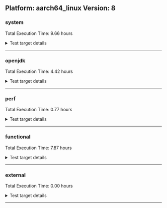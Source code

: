 ## Platform: aarch64_linux Version: 8 

###  system
 Total Execution Time:  9.66  hours
<details><summary>Test target details</summary>

| Test Name | Time |
| --- | --- |
| SharedClasses.SCM23.MultiThreadMultiCL_1 | 814788.00  ms|
| SharedClasses.SCM23.MultiThreadMultiCL_0 | 798713.00  ms|
| SharedClasses.SCM23.MultiCL_0 | 798009.00  ms|
| SharedClasses.SCM23.MultiCL_1 | 761366.00  ms|
| TestIBMJlmRemoteMemoryAuth_SE80_Linux_1 | 702371.00  ms|
| TestIBMJlmRemoteMemoryAuth_SE80_Linux_0 | 701268.00  ms|
| MiniMix_aot_5m_0 | 684576.00  ms|
| TestIBMJlmRemoteMemoryNoAuth_SE80_Linux_0 | 679705.00  ms|
| TestIBMJlmRemoteMemoryNoAuth_SE80_Linux_1 | 678519.00  ms|
| TestJlmRemoteThreadAuth_1 | 664676.00  ms|
| TestJlmRemoteThreadAuth_0 | 659432.00  ms|
| TestJlmRemoteThreadNoAuth_1 | 644317.00  ms|
| TestJlmRemoteThreadNoAuth_0 | 640585.00  ms|
| TestJlmRemoteClassAuth_0 | 607727.00  ms|
| TestJlmRemoteClassAuth_1 | 604798.00  ms|
| TestJlmRemoteClassNoAuth_1 | 595759.00  ms|
| TestJlmRemoteClassNoAuth_0 | 594813.00  ms|
| SC_Softmx_JitAot_Linux_1 | 552500.00  ms|
| SharedClasses.SCM23.MultiThread_0 | 520043.00  ms|
| SharedClasses.SCM23.MultiThread_1 | 512463.00  ms|
| SC_Softmx_JitAot_Linux_0 | 360099.00  ms|
| ConcurrentLoadTest_5m_0 | 349170.00  ms|
| ConcurrentLoadTest_5m_1 | 348122.00  ms|
| MiniMix_5m_1 | 345224.00  ms|
| MiniMix_5m_0 | 341813.00  ms|
| SharedClasses.SCM01.MultiThreadMultiCL_1 | 324325.00  ms|
| SharedClasses.SCM01.MultiThreadMultiCL_0 | 312926.00  ms|
| NioLoadTest_5m_0 | 311844.00  ms|
| NioLoadTest_5m_1 | 311594.00  ms|
| DBBLoadTest_5m_1 | 310846.00  ms|
| DBBLoadTest_5m_0 | 310581.00  ms|
| DaaLoadTest_all_CS_5m_0 | 304901.00  ms|
| MauveMultiThrdLoad_5m_0 | 304532.00  ms|
| MauveSingleInvocLoad_J9_5m_1 | 304517.00  ms|
| MauveSingleThrdLoad_J9_5m_1 | 304469.00  ms|
| MauveSingleThrdLoad_J9_5m_0 | 304247.00  ms|
| HeapHogLoadTest_5m_0 | 304190.00  ms|
| DaaLoadTest_daa1_CS_5m_0 | 304155.00  ms|
| MauveSingleInvocLoad_J9_5m_0 | 304031.00  ms|
| DaaLoadTest_daa1_5m_1 | 303971.00  ms|
| DaaLoadTest_daa1_5m_0 | 303962.00  ms|
| ClassLoadingTest_CS_5m_0 | 303956.00  ms|
| MauveMultiThrdLoad_5m_1 | 303952.00  ms|
| LambdaLoadTest_J9_5m_1 | 303942.00  ms|
| LambdaLoadTest_CS_5m_0 | 303926.00  ms|
| LambdaLoadTest_J9_5m_0 | 303900.00  ms|
| DaaLoadTest_all_5m_1 | 303880.00  ms|
| MathLoadTest_bigdecimal_CS_5m_0 | 303814.00  ms|
| DaaLoadTest_all_5m_0 | 303804.00  ms|
| ClassLoadingTest_5m_1 | 303712.00  ms|
| DaaLoadTest_daa2_CS_5m_0 | 303684.00  ms|
| MathLoadTest_all_5m_0 | 303683.00  ms|
| LambdaLoadTest_HS_5m_1 | 303638.00  ms|
| MathLoadTest_all_5m_1 | 303631.00  ms|
| ClassLoadingTest_5m_0 | 303631.00  ms|
| DaaLoadTest_daa2_5m_0 | 303596.00  ms|
| HeapHogLoadTest_5m_1 | 303585.00  ms|
| DaaLoadTest_daa3_CS_5m_0 | 303558.00  ms|
| MathLoadTest_all_CS_5m_0 | 303553.00  ms|
| LambdaLoadTest_HS_5m_0 | 303528.00  ms|
| ObjectTreeLoadTest_5m_0 | 303501.00  ms|
| UtilLoadTest_5m_1 | 303487.00  ms|
| MathLoadTest_autosimd_CS_5m_0 | 303486.00  ms|
| LangLoadTest_5m_1 | 303485.00  ms|
| UtilLoadTest_5m_0 | 303480.00  ms|
| MathLoadTest_bigdecimal_5m_1 | 303470.00  ms|
| MathLoadTest_autosimd_5m_0 | 303464.00  ms|
| DaaLoadTest_daa3_5m_0 | 303451.00  ms|
| DaaLoadTest_daa3_5m_1 | 303434.00  ms|
| ObjectTreeLoadTest_5m_1 | 303428.00  ms|
| LangLoadTest_5m_0 | 303416.00  ms|
| DaaLoadTest_daa2_5m_1 | 303409.00  ms|
| MathLoadTest_bigdecimal_5m_0 | 303395.00  ms|
| MathLoadTest_autosimd_5m_1 | 303354.00  ms|
| MauveSingleInvocLoad_HS_5m_1 | 276958.00  ms|
| MauveSingleThrdLoad_HS_5m_0 | 276881.00  ms|
| MauveSingleInvocLoad_HS_5m_0 | 276840.00  ms|
| MauveSingleThrdLoad_HS_5m_1 | 276791.00  ms|
| HCRLateAttachWorkload_0 | 273149.00  ms|
| HCRLateAttachWorkload_1 | 269429.00  ms|
| TestJlmRemoteMemoryAuth_0 | 184528.00  ms|
| TestJlmRemoteMemoryAuth_1 | 183593.00  ms|
| TestJlmRemoteMemoryNoAuth_1 | 178848.00  ms|
| TestJlmRemoteMemoryNoAuth_0 | 178705.00  ms|
| SharedClasses.SCM01.MultiCL_0 | 168554.00  ms|
| SharedClasses.SCM01.MultiCL_1 | 167568.00  ms|
| SharedClasses.SCM01.MultiThread_0 | 164052.00  ms|
| SharedClassesAPI_0 | 159628.00  ms|
| SharedClasses.SCM01.SingleCL_0 | 159361.00  ms|
| SharedClassesAPI_1 | 153883.00  ms|
| SharedClasses.SCM01.MultiThread_1 | 152039.00  ms|
| TestJlmRemoteNotifierProxyAuth_1 | 133423.00  ms|
| TestJlmRemoteNotifierProxyAuth_0 | 132765.00  ms|
| SC_Softmx_UpDown_1 | 94310.00  ms|
| SC_Softmx_UpDown_0 | 93036.00  ms|
| SC_Softmx_Increase_1 | 86983.00  ms|
| SC_Softmx_Increase_0 | 86753.00  ms|
| SharedClasses.SCM23.SingleCL_0 | 83318.00  ms|
| SharedClasses.SCM23.SingleCL_1 | 71749.00  ms|
| SharedClasses.SCM01.SingleCL_1 | 56519.00  ms|
| TestIBMJlmRemoteClassAuth_SE80_Linux_1 | 48233.00  ms|
| TestIBMJlmRemoteClassAuth_SE80_Linux_0 | 47644.00  ms|
| TestIBMJlmRemoteClassNoAuth_SE80_Linux_1 | 40653.00  ms|
| TestIBMJlmRemoteClassNoAuth_SE80_Linux_0 | 40632.00  ms|
| ParallelStreamsLoadTest_CS_0 | 38104.00  ms|
| ParallelStreamsLoadTest_J9_0 | 36043.00  ms|
| ParallelStreamsLoadTest_J9_1 | 34982.00  ms|
| LockingLoadTest_1 | 33670.00  ms|
| LockingLoadTest_0 | 33454.00  ms|
| ParallelStreamsLoadTest_HS_1 | 31642.00  ms|
| ParallelStreamsLoadTest_HS_0 | 29673.00  ms|
| SharedClassesWorkload_0 | 28083.00  ms|
| SharedClassesWorkload_1 | 27491.00  ms|
| OAuthTest_0 | 19202.00  ms|
| TestJlmLocal_1 | 7447.00  ms|
| TestJlmLocal_0 | 7418.00  ms|
| jcstress_SampleTestBench_0 | 4902.00  ms|
| TestIBMJlmLocal_0 | 2224.00  ms|
| TestIBMJlmLocal_1 | 2159.00  ms|
| MachineInfo_0 | 691.00  ms|
| JdiTest_0 | 34.00  ms|
| MauveMultiThrdLoad_CS_5m_0 | 33.00  ms|
| TestJlmRemoteMemoryAuth_2 | 32.00  ms|
| JdiTest_2 | 32.00  ms|
| TestJlmRemoteMemoryNoAuth_2 | 31.00  ms|
| TestJlmLocal_2 | 30.00  ms|
| JdiTest_1 | 30.00  ms|
| MauveSingleThrdLoad_CS_5m_0 | 29.00  ms|
| MauveSingleInvocLoad_CS_5m_0 | 28.00  ms|
| MauveSingleThrdLoad_HS_5m_2 | 27.00  ms|
| TestJlmRemoteClassAuth_2 | 26.00  ms|
| MauveSingleInvocLoad_HS_5m_2 | 25.00  ms|
| MathLoadTest_bigdecimal_5m_2 | 25.00  ms|
| ClassLoadingTest_5m_2 | 24.00  ms|
| TestJlmRemoteThreadAuth_2 | 24.00  ms|
| SC_Softmx_JitAot_0 | 24.00  ms|
| LockingLoadTest_2 | 24.00  ms|
| SC_Softmx_JitAot_1 | 24.00  ms|
| TestIBMJlmRemoteClassAuth_SE80_1 | 24.00  ms|
| UtilLoadTest_5m_2 | 24.00  ms|
| ParallelStreamsLoadTest_HS_2 | 24.00  ms|
| MathLoadTest_all_5m_2 | 24.00  ms|
| TestJlmRemoteClassNoAuth_2 | 24.00  ms|
| LambdaLoadTest_HS_5m_2 | 24.00  ms|
| TestJlmRemoteNotifierProxyAuth_2 | 24.00  ms|
| NioLoadTest_5m_2 | 23.00  ms|
| TestJlmRemoteThreadNoAuth_2 | 23.00  ms|
| HCRLateAttachWorkload_2 | 23.00  ms|
| DBBLoadTest_5m_2 | 23.00  ms|
| ConcurrentLoadTest_5m_2 | 23.00  ms|
| MathLoadTest_autosimd_5m_2 | 23.00  ms|
| LangLoadTest_5m_2 | 23.00  ms|
| TestIBMJlmRemoteClassNoAuth_SE80_0 | 23.00  ms|
| MiniMix_5m_2 | 23.00  ms|
| TestIBMJlmRemoteClassAuth_SE80_0 | 23.00  ms|
| MauveMultiThrdLoad_5m_2 | 22.00  ms|
| TestIBMJlmRemoteMemoryAuth_SE80_0 | 22.00  ms|
| TestIBMJlmRemoteClassNoAuth_SE80_1 | 22.00  ms|
| TestIBMJlmRemoteMemoryNoAuth_SE80_0 | 22.00  ms|
| TestIBMJlmRemoteMemoryNoAuth_SE80_1 | 22.00  ms|
| TestIBMJlmRemoteMemoryAuth_SE80_1 | 21.00  ms|
</details>

---

###  openjdk
 Total Execution Time:  4.42  hours
<details><summary>Test target details</summary>

| Test Name | Time |
| --- | --- |
| jdk_security3_0 | 1106885.00  ms|
| jdk_security3_1 | 1101951.00  ms|
| hotspot_jre_0 | 906867.00  ms|
| hotspot_jre_1 | 899581.00  ms|
| jdk_jfr_1 | 726772.00  ms|
| jdk_other_1 | 711187.00  ms|
| jdk_jfr_0 | 702804.00  ms|
| jdk_other_0 | 686566.00  ms|
| jdk_util_0 | 564442.00  ms|
| jdk_util_1 | 564218.00  ms|
| jdk_rmi_1 | 371949.00  ms|
| jdk_rmi_0 | 371886.00  ms|
| dragonwell8_elastic-heap_hotspot_0 | 369123.00  ms|
| jdk_nio_0 | 342419.00  ms|
| jdk_nio_1 | 340992.00  ms|
| jdk_net_1 | 338796.00  ms|
| jdk_net_0 | 335463.00  ms|
| hotspot_custom_1 | 305993.00  ms|
| hotspot_custom_0 | 305741.00  ms|
| jdk_jmx_0 | 249737.00  ms|
| jdk_jmx_1 | 241694.00  ms|
| jdk_lang_1 | 229298.00  ms|
| jdk_tools_1 | 225981.00  ms|
| jdk_tools_0 | 223946.00  ms|
| jdk_jdi_jdk8_1 | 219162.00  ms|
| jdk_jdi_jdk8_0 | 216046.00  ms|
| jdk_beans_1 | 215533.00  ms|
| jdk_lang_0 | 206047.00  ms|
| jdk_beans_0 | 199599.00  ms|
| jdk_security4_0 | 178777.00  ms|
| jdk_security4_1 | 176786.00  ms|
| dragonwell8_jwarmup_hotspot_0 | 145902.00  ms|
| jdk_imageio_1 | 140336.00  ms|
| jdk_imageio_0 | 138270.00  ms|
| jdk_instrument_1 | 127460.00  ms|
| jdk_instrument_0 | 125140.00  ms|
| jdk_math_0 | 114454.00  ms|
| jdk_time_1 | 114226.00  ms|
| jdk_math_1 | 112158.00  ms|
| jdk_time_0 | 112050.00  ms|
| jdk_security1_1 | 109710.00  ms|
| jdk_security1_0 | 107113.00  ms|
| jdk_security2_0 | 100294.00  ms|
| jdk_security2_1 | 98174.00  ms|
| dragonwell8_feature_jdk0_0 | 79168.00  ms|
| jdk_management_0 | 76576.00  ms|
| jdk_management_1 | 73908.00  ms|
| jdk_io_1 | 67572.00  ms|
| jdk_io_0 | 67528.00  ms|
| dragonwell8_elastic-heap_jdk_0 | 66319.00  ms|
| dragonwell8_feature_jdk1_0 | 53891.00  ms|
| jdk_text_1 | 46479.00  ms|
| jdk_text_0 | 44778.00  ms|
| jdk_custom_0 | 26706.00  ms|
| jdk_custom_1 | 26454.00  ms|
| dragonwell8_feature_jdk2_0 | 25747.00  ms|
| dragonwell8_feature_jdk3_0 | 12531.00  ms|
| langtools_custom_1 | 7301.00  ms|
| langtools_custom_0 | 7155.00  ms|
| hotspot_gc_0 | 4091.00  ms|
| hotspot_runtime_1 | 4069.00  ms|
| hotspot_compiler_0 | 3989.00  ms|
| hotspot_serviceability_0 | 3948.00  ms|
| hotspot_serviceability_1 | 3923.00  ms|
| hotspot_runtime_0 | 3892.00  ms|
| hotspot_gc_1 | 3807.00  ms|
| hotspot_compiler_1 | 3614.00  ms|
| jdk_sound_0 | 40.00  ms|
| jdk_sound_1 | 39.00  ms|
| jdk_awt_0 | 37.00  ms|
| jdk_2d_1 | 35.00  ms|
| jdk_2d_0 | 35.00  ms|
| jdk_awt_1 | 35.00  ms|
| jdk_swing_2 | 34.00  ms|
| jdk_2d_2 | 34.00  ms|
| jdk_sound_2 | 34.00  ms|
| jdk_swing_0 | 34.00  ms|
| jdk_awt_2 | 34.00  ms|
| jdk_swing_1 | 33.00  ms|
| jdk_tools_2 | 28.00  ms|
| langtools_custom_2 | 27.00  ms|
| hotspot_gc_2 | 27.00  ms|
| hotspot_custom_2 | 27.00  ms|
| jdk_time_2 | 27.00  ms|
| jdk_net_2 | 27.00  ms|
| jdk_jdi_jdk8_2 | 27.00  ms|
| jdk_instrument_2 | 27.00  ms|
| jdk_jmx_2 | 27.00  ms|
| jdk_custom_2 | 27.00  ms|
| jdk_security3_2 | 26.00  ms|
| jdk_management_2 | 26.00  ms|
| jdk_text_2 | 26.00  ms|
| jdk_security4_2 | 26.00  ms|
| jdk_beans_2 | 26.00  ms|
| hotspot_serviceability_2 | 26.00  ms|
| hotspot_compiler_2 | 25.00  ms|
| jdk_nio_2 | 25.00  ms|
| hotspot_runtime_2 | 25.00  ms|
| jdk_imageio_2 | 25.00  ms|
| jdk_security2_2 | 25.00  ms|
| jdk_security1_2 | 25.00  ms|
| jdk_other_2 | 24.00  ms|
| jdk_rmi_2 | 24.00  ms|
| jdk_io_2 | 24.00  ms|
| jdk_jfr_2 | 24.00  ms|
| jdk_lang_2 | 24.00  ms|
| hotspot_jre_2 | 24.00  ms|
| jdk_util_2 | 23.00  ms|
| jdk_math_2 | 23.00  ms|
| dragonwell8_tenant_hotspot_0 | 22.00  ms|
| dragonwell8_tenant_jdk_0 | 21.00  ms|
</details>

---

###  perf
 Total Execution Time:  0.77  hours
<details><summary>Test target details</summary>

| Test Name | Time |
| --- | --- |
| renaissance-movie-lens_0 | 429878.00  ms|
| renaissance-als_0 | 319088.00  ms|
| renaissance-fj-kmeans_0 | 308751.00  ms|
| renaissance-future-genetic_0 | 238344.00  ms|
| renaissance-mnemonics_0 | 219773.00  ms|
| renaissance-gauss-mix_0 | 206040.00  ms|
| renaissance-chi-square_0 | 204318.00  ms|
| renaissance-par-mnemonics_0 | 181277.00  ms|
| renaissance-dec-tree_0 | 140591.00  ms|
| renaissance-finagle-http_0 | 126851.00  ms|
| renaissance-philosophers_0 | 116907.00  ms|
| renaissance-log-regression_0 | 76664.00  ms|
| dacapo-eclipse_0 | 65091.00  ms|
| renaissance-scala-kmeans_0 | 44730.00  ms|
| dacapo-h2_0 | 26628.00  ms|
| dacapo-jython_0 | 24945.00  ms|
| dacapo-avrora_0 | 9052.00  ms|
| dacapo-sunflow_0 | 6283.00  ms|
| dacapo-xalan_0 | 5910.00  ms|
| dacapo-pmd_0 | 5050.00  ms|
| dacapo-fop_0 | 4054.00  ms|
| dacapo-luindex_0 | 3272.00  ms|
| renaissance-akka-uct_0 | 25.00  ms|
| renaissance-finagle-chirper_0 | 25.00  ms|
| renaissance-naive-bayes_0 | 25.00  ms|
| dacapo-lusearch-fix_0 | 25.00  ms|
| renaissance-db-shootout_0 | 25.00  ms|
| dacapo-tomcat_0 | 25.00  ms|
| IdleMicrobenchmark_J9_0 | 20.00  ms|
| IdleMicrobenchmark_HS_0 | 20.00  ms|
</details>

---

###  functional
 Total Execution Time:  7.87  hours
<details><summary>Test target details</summary>

| Test Name | Time |
| --- | --- |
| cmdLineTester_vmRuntimeState_0 | 1306729.00  ms|
| cmdLineTester_decompilationTests_0 | 1265311.00  ms|
| cmdLineTester_decompilationTests_1 | 1078740.00  ms|
| cmdLineTester_jvmtitests_hcr_SE80_3 | 985743.00  ms|
| jit_recognizedMethod_1 | 946755.00  ms|
| jit_jitt_array_6 | 850970.00  ms|
| jit_jitt_array_4 | 842094.00  ms|
| jit_jitt_array_2 | 841396.00  ms|
| jit_jitt_array_5 | 840635.00  ms|
| jit_hw_2 | 817417.00  ms|
| jit_hw_1 | 812518.00  ms|
| jit_jitt_array_0 | 801239.00  ms|
| jit_jitt_array_3 | 785774.00  ms|
| JCL_Test_JITHelpers_SE80_1 | 773790.00  ms|
| JCL_Test_JITHelpers_SE80_0 | 769606.00  ms|
| testSCCacheManagement_0 | 623577.00  ms|
| jsr292Test_JitCount0_jdk8_0 | 514791.00  ms|
| threadMXBeanTestSuite1_7 | 503301.00  ms|
| jit_jar_0 | 490968.00  ms|
| cmdLineTester_jvmtitests_hcr_OSRG_nongold_SE80_2 | 446889.00  ms|
| cmdLineTester_jvmtitests_hcr_OSRG_nongold_SE80_0 | 439897.00  ms|
| jit_hw_0 | 417733.00  ms|
| StringPeepholeTest_0 | 400826.00  ms|
| threadMXBeanTestSuite1_4 | 384825.00  ms|
| jit_hwWarm_0 | 359674.00  ms|
| threadMXBeanTestSuite2_3 | 338922.00  ms|
| threadMXBeanTestSuite2_0 | 338898.00  ms|
| cmdLineTester_GCRegressionTests_3 | 260575.00  ms|
| cmdLineTester_GCRegressionTests_0 | 255507.00  ms|
| cmdLineTester_jvmtitests_hcr_OSRG_nongold_SE80_1 | 221671.00  ms|
| cmdLineTester_jvmtitests_hcr_OSRG_nongold_SE80_4 | 203266.00  ms|
| cmdLineTester_decompilationTests_nongold_3 | 201176.00  ms|
| cmdLineTester_jvmtitests_hcr_OSRG_nongold_SE80_3 | 197778.00  ms|
| J9vmTest_0 | 176154.00  ms|
| J9vmTest_5 | 176075.00  ms|
| cmdLineTester_decompilationTests_nongold_0 | 175804.00  ms|
| SharedCPEntryInvokerTests_2 | 168023.00  ms|
| testSoftMxDisclaimMemory_LP4k_2 | 162085.00  ms|
| jit_tr_0 | 129714.00  ms|
| testSoftMxDisclaimMemory_1 | 129570.00  ms|
| TestArrayCopy_3 | 121559.00  ms|
| TestArrayCopy_openj9_none_SCC_3 | 121543.00  ms|
| TestArrayCopy_openj9_none_SCC_1 | 121456.00  ms|
| TestArrayCopy_1 | 121363.00  ms|
| TestArrayCopy_2 | 121169.00  ms|
| TestArrayCopy_openj9_none_SCC_0 | 121148.00  ms|
| TestArrayCopy_openj9_none_SCC_2 | 121114.00  ms|
| TestArrayCopy_0 | 121061.00  ms|
| cmdLineTester_verbosetest_2 | 102465.00  ms|
| cmdLineTester_pltest_0 | 98546.00  ms|
| cmdLineTester_verbosetest_3 | 96951.00  ms|
| cmdLineTester_verbosetest_0 | 93419.00  ms|
| testSoftMxDisclaimMemory_LP4k_1 | 89370.00  ms|
| cmdLineTester_fieldwatchtests_0 | 86189.00  ms|
| cmdLineTester_pltest_j9sig_ext_0 | 83875.00  ms|
| gc_rwlocktest_0 | 80231.00  ms|
| cmdLineTester_jvmtitests_0 | 78376.00  ms|
| cmdLineTester_jvmtitests_8 | 77662.00  ms|
| testSoftMxDisclaimMemory_2 | 75781.00  ms|
| cmdLineTester_jython_6 | 67242.00  ms|
| cmdLineTester_jython_3 | 66168.00  ms|
| testOSMXBeanLocal_1 | 66092.00  ms|
| testOSMXBeanLocal_0 | 65896.00  ms|
| MBCS_Tests_charsets8_0 | 65688.00  ms|
| cmdLineTester_shrcdbgddrext_0 | 63848.00  ms|
| cmdLineTester_shrcdbgddrext_1 | 62802.00  ms|
| regressionBucketDefault_0 | 61685.00  ms|
| regressionBucketDefault_1 | 61501.00  ms|
| testOSMXBeanRemote_1 | 61461.00  ms|
| testGuestOSMXBeanRemote_1 | 61427.00  ms|
| testGuestOSMXBeanRemote_0 | 61146.00  ms|
| testOSMXBeanRemote_0 | 61132.00  ms|
| cmdLineTester_classesdbgddrext_1 | 60734.00  ms|
| cmdLineTester_classesdbgddrext_0 | 57877.00  ms|
| testvmcheck_0 | 56634.00  ms|
| testvmcheck_1 | 56207.00  ms|
| testvmcheck_4 | 55974.00  ms|
| cmdLineTester_loopReduction_0 | 54228.00  ms|
| JCL_Test_SE80_2 | 49490.00  ms|
| JCL_Test_SE80_1 | 47730.00  ms|
| cmdLineTester_jvmtitests_2 | 47513.00  ms|
| cmdLineTester_jvmtitests_1 | 47477.00  ms|
| ThreadRegressionTests_0 | 45965.00  ms|
| JCL_Test_SE80_0 | 45879.00  ms|
| SCURLClassLoaderNPTests_SE80_1 | 45667.00  ms|
| TestFlushReflectionCache_SE80_2 | 44733.00  ms|
| SCURLClassLoaderNPTests_SE80_0 | 44473.00  ms|
| TestRefreshGCSpecialClassesCache_BCI_FAST_HCR_JIT_ON_SE80_0 | 44461.00  ms|
| TestRefreshGCSpecialClassesCache_NOBCI_JIT_ON_SE80_0 | 44159.00  ms|
| SCURLClassLoaderTests_SE80_1 | 43775.00  ms|
| TestRefreshGCSpecialClassesCache_BCI_EXTENDED_HCR_JIT_ON_SE80_0 | 43478.00  ms|
| SCURLClassLoaderTests_SE80_0 | 43334.00  ms|
| cmdLineTester_jvmtitests_debug_openj9_none_SCC_3 | 43329.00  ms|
| cmdLineTester_jvmtitests_debug_openj9_none_SCC_10 | 42405.00  ms|
| cmdLineTester_jvmtitests_debug_openj9_none_SCC_8 | 42294.00  ms|
| cmdLineTester_jvmtitests_debug_openj9_none_SCC_11 | 42269.00  ms|
| TestAttachAPI_SE80_0 | 41813.00  ms|
| ThreadRegressionTests_4 | 41730.00  ms|
| cmdLineTester_jvmtitests_debug_11 | 41432.00  ms|
| cmdLineTester_jvmtitests_debug_openj9_none_SCC_1 | 40579.00  ms|
| cmdLineTester_jvmtitests_debug_3 | 40137.00  ms|
| cmdLineTester_jvmtitests_debug_8 | 39846.00  ms|
| cmdLineTester_jvmtitests_debug_1 | 39681.00  ms|
| cmdLineTester_callsitedbgddrext_openj9_0 | 38695.00  ms|
| testSoftMxDisclaimMemory_0 | 38433.00  ms|
| cmdLineTester_jvmtitests_debug_10 | 37937.00  ms|
| cmdLineTest_J9test_common_0 | 37439.00  ms|
| VmArgumentTests_0 | 35679.00  ms|
| threadMXBeanTimedParkTest_0 | 34548.00  ms|
| threadMXBeanTimedParkTest_3 | 34270.00  ms|
| jit_vich_0 | 32159.00  ms|
| cmdLineTester_fastClassHashTable_0 | 30932.00  ms|
| SharedClassesSysVTesting_0 | 30796.00  ms|
| cmdLineTester_jvmtitests_hcr_SE80_4 | 30542.00  ms|
| cmdLineTester_XcheckJNI_0 | 29731.00  ms|
| testRASAPI_0 | 29055.00  ms|
| cmdLineTester_jvmtitests_hcr_SE80_10 | 28555.00  ms|
| cmdLineTester_jvmtitests_hcr_SE80_2 | 27860.00  ms|
| cmdLineTester_jvmtitests_hcr_SE80_1 | 27530.00  ms|
| cmdLineTester_jvmtitests_hcr_SE80_0 | 27233.00  ms|
| cmdLineTester_SCHelperCompatTests_unix_1 | 27232.00  ms|
| stringConcatOptTest_1 | 27150.00  ms|
| cmdLineTester_SCHelperCompatTests_unix_0 | 26920.00  ms|
| JCL_Test_JITHelpers_SE80_3 | 26265.00  ms|
| jit_jitt_array_1 | 25466.00  ms|
| testDefaultDisclaimMemory_1 | 24947.00  ms|
| stringConcatOptTest_0 | 24527.00  ms|
| TestJcmd_0 | 24193.00  ms|
| jit_jitt_1 | 23957.00  ms|
| jit_jitt_3 | 23842.00  ms|
| TestAttachErrorHandling_SE80_0 | 23820.00  ms|
| JCL_Test_JITHelpers_SE80_2 | 23675.00  ms|
| testDDRExt_Callsites_0 | 23663.00  ms|
| jit_jitt_2 | 23456.00  ms|
| jit_jitt_0 | 22989.00  ms|
| memleaksTest_0 | 22815.00  ms|
| threadMXBeanTestSuite1_0 | 22579.00  ms|
| threadMXBeanTestSuite1_3 | 22565.00  ms|
| jit_recognizedMethod_3 | 22529.00  ms|
| cmdLineTester_SCURLHelperTests_80_1 | 22461.00  ms|
| cmdLineTester_SCURLHelperTests_80_0 | 22346.00  ms|
| jit_jitt_array_compress_1 | 22104.00  ms|
| jit_recognizedMethod_4 | 21637.00  ms|
| testSoftMxDisclaimMemory_LP4k_0 | 21328.00  ms|
| cmdLineTester_GCRotatingVerboseLogTests_0 | 21144.00  ms|
| cmdLineTester_GCRotatingVerboseLogTests_4 | 21115.00  ms|
| cmdLineTester_GCRotatingVerboseLogTests_1 | 21108.00  ms|
| jit_recognizedMethod_2 | 20819.00  ms|
| testDefaultDisclaimMemory_0 | 20742.00  ms|
| TestFileLocking_SE80_0 | 20396.00  ms|
| jit_jitt_array_compress_2 | 20374.00  ms|
| jit_jitt_array_compress_3 | 20252.00  ms|
| jit_jitt_openj9_none_SCC_0 | 19508.00  ms|
| testSCCMLTests1_openj9_0 | 19295.00  ms|
| jit_jitt_array_compress_0 | 19286.00  ms|
| testSCCMLTests1_openj9_1 | 19061.00  ms|
| jit_jitt_openj9_none_SCC_1 | 18982.00  ms|
| shrtest_linux_SE80_0 | 18980.00  ms|
| shrtest_linux_SE80_1 | 18969.00  ms|
| jit_jitt_openj9_none_SCC_2 | 18956.00  ms|
| testJCMMXBeanRemote_SE80_1 | 18118.00  ms|
| jsr292Test_jdk8_special_0 | 17976.00  ms|
| jit_jitt_openj9_none_SCC_3 | 17511.00  ms|
| testJCMMXBeanRemote_SE80_0 | 17409.00  ms|
| jsr292Test_jdk8_0 | 17334.00  ms|
| testDefaultDisclaimMemory_2 | 17248.00  ms|
| testSoftMxNotDisclaimMemory_2 | 15731.00  ms|
| testSCCMLTests3_0 | 14932.00  ms|
| testSoftMxNotDisclaimMemory_0 | 14443.00  ms|
| testDDRExt_Class_0 | 14394.00  ms|
| testSoftMxNotDisclaimMemory_1 | 14385.00  ms|
| testSCCMLTests3_1 | 13987.00  ms|
| testSCCMLSoftmx_0 | 13780.00  ms|
| gcNotificationTest_OptAvgpause_0 | 13727.00  ms|
| testSCCMLSoftmx_1 | 13711.00  ms|
| gcNotificationTest_OptAvgpause_1 | 13631.00  ms|
| gcNotificationTest_Optthruput_1 | 13619.00  ms|
| gcNotificationTest_Optthruput_0 | 13611.00  ms|
| gcNotificationTest_GenCon_1 | 13586.00  ms|
| gcNotificationTest_GenCon_0 | 13496.00  ms|
| testDDRExt_SharedClasses_0 | 12885.00  ms|
| testSCCMLTests6_1 | 11969.00  ms|
| testSCCMLTests6_0 | 11896.00  ms|
| testSCCMLTests2_0 | 11786.00  ms|
| TestJps_SE80_0 | 11742.00  ms|
| testSCCMLTests5_0 | 11638.00  ms|
| testSCCMLTests2_1 | 11584.00  ms|
| testSCCMLTests5_1 | 11479.00  ms|
| testDDRExtJunit_FindExtThread_0 | 11447.00  ms|
| cmdLineTester_dumpromclasstests_0 | 11137.00  ms|
| testDDRExtJunit_MonitorsAndDeadlock3_1 | 11039.00  ms|
| testDDRExtJunit_MonitorsAndDeadlock6_1 | 11022.00  ms|
| testDDRExtJunit_MonitorsAndDeadlock4_1 | 10977.00  ms|
| testDDRExtJunit_MonitorsAndDeadlock1_1 | 10901.00  ms|
| testDDRExtJunit_MonitorsAndDeadlock2_1 | 10773.00  ms|
| testDDRExtJunit_MonitorsAndDeadlock5_1 | 10724.00  ms|
| jsr335tests_SE80_1 | 10270.00  ms|
| testDDRExtJunit_MonitorsAndDeadlock3_0 | 10265.00  ms|
| testDDRExtJunit_MonitorsAndDeadlock4_0 | 10153.00  ms|
| testDDRExtJunit_MonitorsAndDeadlock2_0 | 10109.00  ms|
| testDDRExtJunit_MonitorsAndDeadlock6_0 | 10079.00  ms|
| jsr335tests_SE80_4 | 10067.00  ms|
| testDDRExtJunit_MonitorsAndDeadlock1_0 | 9930.00  ms|
| testDDRExtJunit_MonitorsAndDeadlock5_0 | 9915.00  ms|
| jsr335tests_SE80_0 | 9909.00  ms|
| testDDRExt_General_0 | 9614.00  ms|
| jsr335tests_SE80_5 | 9509.00  ms|
| cmdLineTester_SCCommandLineOptionTests_0 | 8999.00  ms|
| cmdLineTester_SCCommandLineOptionTests_1 | 8743.00  ms|
| jsr335tests_SE80_2 | 8694.00  ms|
| testOpenJ9DiagnosticsMXBean_0 | 8340.00  ms|
| cmdLineTester_GCCheck_0 | 8251.00  ms|
| jsr335tests_SE80_3 | 8230.00  ms|
| JLM_Tests_interface_SE80_0 | 8218.00  ms|
| jniargtests_1 | 8094.00  ms|
| JLM_Tests_interface_SE80_1 | 7990.00  ms|
| testSCCMLTests4_0 | 7973.00  ms|
| testSCCMLAotMethodOperation_1 | 7747.00  ms|
| testSCCMLTests4_1 | 7693.00  ms|
| cmdLineTester_GCCheck_1 | 7586.00  ms|
| testSCCMLSnapshot_0 | 7543.00  ms|
| testSCCMLAotMethodOperation_0 | 7524.00  ms|
| cmdLineTester_jython_1 | 7496.00  ms|
| cmdLineTester_jython_4 | 7396.00  ms|
| testSCCMLSnapshot_1 | 7390.00  ms|
| JCL_TEST_Java-Security_SE80_0 | 7343.00  ms|
| cmdLineTester_test_0 | 7001.00  ms|
| testDDRExtJunit_CollisionResilientHashtable_0 | 6949.00  ms|
| testDDRExt_JITExt_0 | 6710.00  ms|
| pthreadDestructor_1 | 6581.00  ms|
| pthreadDestructor_0 | 6489.00  ms|
| HashPerformance_0 | 6355.00  ms|
| cmdLineTester_lockWordAlignment_Object_Standard_0 | 6327.00  ms|
| cmdLineTester_lockWordAlignment_Object_i_0 | 6293.00  ms|
| xlpTests_0 | 6226.00  ms|
| xlpTests_1 | 6217.00  ms|
| cmdLineTester_lockWordAlignment_Object_d_0 | 6196.00  ms|
| cmdLineTester_lockWordAlignment_Object_iii_0 | 6194.00  ms|
| cmdLineTester_lockWordAlignment_Object_ii_0 | 6167.00  ms|
| cmdLineTester_DataHelperTests_0 | 5922.00  ms|
| testDDRExtJunit_StackMap_0 | 5787.00  ms|
| cmdLineTester_DataHelperTests_1 | 5622.00  ms|
| cmdLineTester_hangTest_0 | 5517.00  ms|
| fibTest_0 | 5443.00  ms|
| SoftmxRASTest1_0 | 5382.00  ms|
| gcPolicyNogcOOMTest_0 | 5332.00  ms|
| jniargtests_2 | 5294.00  ms|
| cmdLineTester_jython_2 | 5229.00  ms|
| UnsafeTests_SE80_1 | 5129.00  ms|
| cmdLineTester_jython_5 | 4999.00  ms|
| xlpCodeCacheTests_1 | 4755.00  ms|
| xlpCodeCacheTests_3 | 4620.00  ms|
| UnsafeTests_SE80_2 | 4440.00  ms|
| AttachAPISanity_SE80_0 | 4260.00  ms|
| CDSAdaptorTest_0 | 4039.00  ms|
| xlpCodeCacheTests_0 | 3936.00  ms|
| SharedCPEntryInvokerTests_1 | 3934.00  ms|
| testCompilerArguments_0 | 3909.00  ms|
| UnsafeTests_SE80_0 | 3909.00  ms|
| SharedCPEntryInvokerTests_0 | 3876.00  ms|
| cmdLineTester_xlogTests_0 | 3838.00  ms|
| JCL_TEST_MathMethods_0 | 3811.00  ms|
| xlpCodeCacheTests_2 | 3792.00  ms|
| testJCMMXBeanLocal_SE80_1 | 3686.00  ms|
| testJCMMXBeanLocal_SE80_0 | 3583.00  ms|
| cmdLineTester_StoreFilterTests_unix_0 | 3564.00  ms|
| gcPolicyNogcTest_1 | 3555.00  ms|
| j9vmClassUnloading_5 | 3503.00  ms|
| gcPolicyNogcTest_0 | 3433.00  ms|
| j9vmClassUnloading_0 | 3416.00  ms|
| cmdLineTester_jython_0 | 3380.00  ms|
| threadMXBeanTimersTest_0 | 3376.00  ms|
| threadMXBeanTimersTest_3 | 3368.00  ms|
| TestManagementAgent_SE80_0 | 3365.00  ms|
| testContendedClassLoading_0 | 3338.00  ms|
| cmdLineTest_gpTest_0 | 3213.00  ms|
| SecurityTests_0 | 3187.00  ms|
| finalizerTest_0 | 3160.00  ms|
| testSoftMxLocal_LP4k_0 | 3079.00  ms|
| testSoftMxLocal_0 | 2966.00  ms|
| TestJmap_SE80_0 | 2901.00  ms|
| jit_ra_0 | 2889.00  ms|
| testSoftMxLocal_1 | 2878.00  ms|
| cmdLineTest_J9test_extended_0 | 2873.00  ms|
| SoftmxRASTest2_0 | 2860.00  ms|
| TestJstack_SE80_0 | 2828.00  ms|
| testSoftMxLocal_2 | 2798.00  ms|
| testSoftMxLocal_LP4k_1 | 2791.00  ms|
| testSoftMxLocal_LP4k_2 | 2781.00  ms|
| floatSanityTests_2 | 2673.00  ms|
| floatSanityTests_1 | 2669.00  ms|
| TestSunAttachClasses_SE80_0 | 2547.00  ms|
| floatSanityTests_0 | 2469.00  ms|
| SoftmxRASTest1_2 | 2394.00  ms|
| memoryCategories_0 | 2258.00  ms|
| SoftmxRASTest1_1 | 2221.00  ms|
| cmdLineTest_sigabrtHandlingTest_0 | 2204.00  ms|
| testCpuUtilization_testSingleCpuLoadObject_0 | 2203.00  ms|
| cmdLineTester_locales_0 | 2187.00  ms|
| HashConsistency_0 | 2164.00  ms|
| memoryMXBeanShutdownTest_0 | 2156.00  ms|
| TestAttachAPIEnabling_SE80_0 | 2130.00  ms|
| cmdLineTester_ShareClassesSimpleSanity_0 | 2090.00  ms|
| testCpuUtilization_testMxBean_0 | 2066.00  ms|
| cmdLineTester_J9securityTests_SE80_0 | 2059.00  ms|
| cmdLineTester_ShareClassesSimpleSanity_1 | 1957.00  ms|
| SoftmxRASTest2_2 | 1950.00  ms|
| regressionFastresolve_mode110_0 | 1946.00  ms|
| ContendedFieldsTests_80_1 | 1911.00  ms|
| JLM_Tests_class_SE80_1 | 1909.00  ms|
| jsr335_interfacePrivateMethod_1 | 1909.00  ms|
| cmdLineTest_sigxfszHandlingTest_0 | 1903.00  ms|
| JLM_Tests_class_SE80_0 | 1899.00  ms|
| DupClassNameTest_0 | 1897.00  ms|
| ContendedFieldsTests_80_2 | 1875.00  ms|
| JCL_Test_OutOfMemoryError_SE80_1 | 1867.00  ms|
| SoftmxRASTest2_1 | 1864.00  ms|
| testClassLoadingDelegation_0 | 1836.00  ms|
| ContendedFieldsTests_80_3 | 1818.00  ms|
| cmdLineTester_bootStrapStaticVerify_0 | 1788.00  ms|
| cmdLineTester_reflectCache_0 | 1783.00  ms|
| ContendedFieldsTests_80_0 | 1779.00  ms|
| reflect_0 | 1762.00  ms|
| TestJstat_0 | 1754.00  ms|
| regressionFastresolve_mode150_0 | 1727.00  ms|
| testXXArgumentTesting_j9_0 | 1720.00  ms|
| testXXArgumentTesting_j9_4 | 1715.00  ms|
| JCL_Test_OutOfMemoryError_SE80_0 | 1684.00  ms|
| cmdLineTester_gcsuballoctests_0 | 1677.00  ms|
| testStringInterning_0 | 1658.00  ms|
| jsr335_interfacePrivateMethod_0 | 1653.00  ms|
| JLM_Tests_IBMinternal_SE80_0 | 1649.00  ms|
| RuntimeAnnotationTests_0 | 1648.00  ms|
| testXXArgumentTesting_j9_1 | 1636.00  ms|
| testXXArgumentTesting_j9_3 | 1622.00  ms|
| JLM_Tests_IBMinternal_SE80_1 | 1618.00  ms|
| testXXArgumentTesting_j9_2 | 1588.00  ms|
| J9VMInternals_Test_SE80_1 | 1551.00  ms|
| cmdLineTester_javaAssertions_0 | 1529.00  ms|
| cmdLineTester_VerboseVerification_0 | 1509.00  ms|
| SeqLoadSimplificationTest_0 | 1479.00  ms|
| ConstantPoolTests_0 | 1471.00  ms|
| FileSystem-isAccessUserOnlyTests_SE80_0 | 1466.00  ms|
| classRelationshipVerifierTests_0 | 1462.00  ms|
| cmdLineTester_libpathTestRtf_0 | 1458.00  ms|
| NoSuchMethodTests_0 | 1440.00  ms|
| TestSoftMxCallBackExtend_1 | 1436.00  ms|
| BNDCHKSimplifyTest_0 | 1427.00  ms|
| CtorBCVTests_0 | 1421.00  ms|
| truncatedReturnTest_0 | 1420.00  ms|
| jsr292_InDynTest_1 | 1410.00  ms|
| LoadClassWithUTF8PkgNameTest_0 | 1407.00  ms|
| hanoiTest_0 | 1404.00  ms|
| TestSoftMxCallBackExtend_0 | 1396.00  ms|
| cmdLineTester_PageAlignDirectMemory_0 | 1387.00  ms|
| SIMDCommonedAddressTest_0 | 1384.00  ms|
| JCL_Test_SE80_Native_1 | 1374.00  ms|
| SIMDOptTest_0 | 1366.00  ms|
| testInvokeSpecialInsideInterface_0 | 1361.00  ms|
| testStringInterning_1 | 1353.00  ms|
| TestSoftMxCallBackOOM_0 | 1349.00  ms|
| reattachAfterExit_0 | 1346.00  ms|
| testReflectInvoke_0 | 1343.00  ms|
| badUTF8inJNI_0 | 1334.00  ms|
| jit_recognizedMethod_6 | 1329.00  ms|
| jit_recognizedMethod_0 | 1305.00  ms|
| generalSanityTest_0 | 1299.00  ms|
| testStringStreams_0 | 1290.00  ms|
| ShareClassesCMLOpenJ9_1 | 1278.00  ms|
| JCL_Test_Package_0 | 1274.00  ms|
| TestFlushReflectionCache_SE80_0 | 1264.00  ms|
| ShareClassesCMLOpenJ9_0 | 1263.00  ms|
| jit_compareAndBranch_0 | 1255.00  ms|
| badUTF8inJNI_1 | 1243.00  ms|
| jit_recognizedMethod_5 | 1234.00  ms|
| gcPolicyNogcOOMTest_1 | 1231.00  ms|
| JCL_Test_SE80_Native_0 | 1223.00  ms|
| J9VMInternals_Test_SE80_0 | 1214.00  ms|
| TestSoftMxCallBackOOM_1 | 1191.00  ms|
| jniOnLoadExceptions_0 | 1175.00  ms|
| jsr292_InDynTest_0 | 1155.00  ms|
| testSoftMxDisclaimMemory_GC_0 | 1136.00  ms|
| testSoftMxDisclaimMemory_GC_1 | 1123.00  ms|
| testGuestOSMXBeanLocal_1 | 1120.00  ms|
| cmdLineTest_J9test_console_0 | 1109.00  ms|
| jniOnLoadExceptions_1 | 1104.00  ms|
| TestRefreshGCSpecialClassesCache_BCI_FAST_HCR_SE80_0 | 1087.00  ms|
| TestRefreshGCSpecialClassesCache_NOBCI_SE80_0 | 1085.00  ms|
| cmdLineTest_J9test_SE80_0 | 1071.00  ms|
| cmdLineTester_shareClassesBadStackMap_0 | 1071.00  ms|
| cmdLineTester_ignoreunrecognizedvmoptions_0 | 1065.00  ms|
| jsr292BootstrapTest_jdk8_1 | 1042.00  ms|
| testSoftMxDisclaimMemory_GC_2 | 1039.00  ms|
| TestRefreshGCSpecialClassesCache_BCI_EXTENDED_HCR_SE80_0 | 1031.00  ms|
| cmdLineTest_J9test_consoleUpTo17_0 | 1016.00  ms|
| cmdLineTester_libpathTestRtfChild_0 | 1014.00  ms|
| jsr292Test_jdk8_sm_1 | 1006.00  ms|
| xlpCMLTests_0 | 994.00  ms|
| jsr335_interfaceStaticMethod_0 | 978.00  ms|
| algotest2_0 | 939.00  ms|
| testXXArgumentTesting_0 | 938.00  ms|
| TestGCClassWithStaticRetransformInBalanced_SE80_0 | 919.00  ms|
| cmdLineTester_LazyClassLoading_0 | 916.00  ms|
| cmdLineTester_getCallerClassTests_SE80_0 | 914.00  ms|
| jsr292BootstrapTest_jdk8_0 | 914.00  ms|
| TestRefreshGCSpecialClassesCache_NOBCI_SE80_1 | 912.00  ms|
| testGuestOSMXBeanLocal_0 | 908.00  ms|
| cmdLineTester_LazyClassLoading_1 | 900.00  ms|
| cmdLineTester_softmxCmdOpt_0 | 892.00  ms|
| jsr292Test_jdk8_sm_0 | 891.00  ms|
| TestRefreshGCSpecialClassesCache_BCI_FAST_HCR_SE80_1 | 890.00  ms|
| cmdLineTester_forceLazySymbolResolution_1 | 884.00  ms|
| TestFlushReflectionCache_SE80_1 | 882.00  ms|
| cmdLineTester_forceLazySymbolResolution_0 | 868.00  ms|
| TestGCClassWithStaticRetransformInGencon_SE80_0 | 859.00  ms|
| cmdLineTester_softmxCmdOpt_2 | 853.00  ms|
| cmdLineTester_jvmtitests_debug_2 | 852.00  ms|
| cmdLineTester_softmxCmdOpt_1 | 835.00  ms|
| cmdLineTester_jvmtitests_debug_openj9_none_SCC_9 | 830.00  ms|
| cmdLineTester_jvmtitests_debug_openj9_none_SCC_0 | 825.00  ms|
| cmdLineTester_jvmtitests_debug_openj9_none_SCC_2 | 818.00  ms|
| cmdLineTester_ignoreunrecognizedxxcolonoptions_0 | 817.00  ms|
| cmdLineTest_stackSizeInfoTest_0 | 788.00  ms|
| cmdLineTester_jvmtitests_debug_9 | 786.00  ms|
| cmdLineTester_jvmtitests_debug_0 | 785.00  ms|
| cmdLineTester_CryptoTest_0 | 761.00  ms|
| IllegalAccessProtectedMethodTest_0 | 758.00  ms|
| cmdLineTester_ProxyFieldAccess_SE80_0 | 730.00  ms|
| cmdLineTester_SysPropRepeatDefinesTest_0 | 665.00  ms|
| cmdLineTester_doProtectedAccessCheck_0 | 655.00  ms|
| cmdLineTester_pltest_numcpus_bound_linux_0 | 634.00  ms|
| cmdLineTest_J9test_native_0 | 612.00  ms|
| cmdLineTester_defaultLazySymbolResolution_0 | 610.00  ms|
| cmdLineTester_defaultLazySymbolResolution_1 | 600.00  ms|
| cmdLineTester_EnableAssertionStatusTest_0 | 555.00  ms|
| jsr335tests_defendersupersends_SE80_0 | 459.00  ms|
| decompileAtMethodResolve_0 | 437.00  ms|
| jniargtests_0 | 363.00  ms|
| jsigjnitest_1 | 343.00  ms|
| jsigjnitest_0 | 330.00  ms|
| thrstatetest_1 | 312.00  ms|
| thrstatetest_0 | 286.00  ms|
| ctest_0 | 227.00  ms|
| vmtest_0 | 215.00  ms|
| MBCS_Tests_nio_ja_JP_linux_0 | 123.00  ms|
| MBCS_Tests_Compiler_ja_JP_linux_0 | 120.00  ms|
| MBCS_Tests_nio_ko_KR_linux_0 | 116.00  ms|
| MBCS_Tests_env_ja_JP_linux_0 | 112.00  ms|
| MBCS_Tests_urlclassloader_zh_TW_linux_0 | 111.00  ms|
| MBCS_Tests_Compiler_ko_KR_linux_0 | 111.00  ms|
| MBCS_Tests_file_zh_TW_linux_0 | 110.00  ms|
| MBCS_Tests_coin_zh_CN_linux_0 | 110.00  ms|
| MBCS_Tests_urlclassloader_zh_CN_linux_0 | 109.00  ms|
| MBCS_Tests_file_zh_CN_linux_0 | 109.00  ms|
| MBCS_Tests_Compiler_zh_CN_linux_0 | 108.00  ms|
| MBCS_Tests_coin_zh_TW_linux_0 | 107.00  ms|
| MBCS_Tests_Compiler_zh_TW_linux_0 | 106.00  ms|
| MBCS_Tests_coin_ja_JP_linux_0 | 106.00  ms|
| MBCS_Tests_urlclassloader_ja_JP_linux_0 | 106.00  ms|
| MBCS_Tests_regex_ko_KR_linux_0 | 105.00  ms|
| MBCS_Tests_scanner_zh_TW_linux_0 | 105.00  ms|
| MBCS_Tests_nio_zh_CN_linux_0 | 105.00  ms|
| MBCS_Tests_scanner_ja_JP_linux_0 | 104.00  ms|
| MBCS_Tests_jdbc41_ja_JP_linux_0 | 103.00  ms|
| MBCS_Tests_env_zh_TW_linux_0 | 102.00  ms|
| MBCS_Tests_urlclassloader_ko_KR_linux_0 | 102.00  ms|
| MBCS_Tests_jdbc41_zh_TW_linux_0 | 102.00  ms|
| MBCS_Tests_file_ko_KR_linux_0 | 101.00  ms|
| MBCS_Tests_file_ja_JP_linux_0 | 101.00  ms|
| MBCS_Tests_coin_ko_KR_linux_0 | 101.00  ms|
| MBCS_Tests_regex_ja_JP_linux_0 | 101.00  ms|
| MBCS_Tests_codepage_zh_CN_linux_0 | 101.00  ms|
| MBCS_Tests_codepage_ko_KR_linux_0 | 101.00  ms|
| MBCS_Tests_IDN_ja_JP_linux_0 | 100.00  ms|
| MBCS_Tests_jdbc41_zh_CN_linux_0 | 100.00  ms|
| MBCS_Tests_scanner_ko_KR_linux_0 | 100.00  ms|
| MBCS_Tests_scanner_zh_CN_linux_0 | 99.00  ms|
| MBCS_Tests_jdbc41_ko_KR_linux_0 | 99.00  ms|
| MBCS_Tests_codepage_zh_TW_linux_0 | 99.00  ms|
| MBCS_Tests_env_zh_CN_linux_0 | 99.00  ms|
| MBCS_Tests_IDN_zh_CN_linux_0 | 99.00  ms|
| MBCS_Tests_nio_zh_TW_linux_0 | 98.00  ms|
| MBCS_Tests_pref_zh_CN_linux_0 | 98.00  ms|
| MBCS_Tests_env_ko_KR_linux_0 | 98.00  ms|
| MBCS_Tests_codepage_ja_JP_linux_0 | 98.00  ms|
| MBCS_Tests_pref_ko_KR_linux_0 | 97.00  ms|
| MBCS_Tests_pref_ja_JP_linux_0 | 97.00  ms|
| MBCS_Tests_annotation_ko_KR_linux_0 | 97.00  ms|
| MBCS_Tests_pref_zh_TW_linux_0 | 97.00  ms|
| MBCS_Tests_IDN_ko_KR_linux_0 | 96.00  ms|
| MBCS_Tests_IDN_zh_TW_linux_0 | 95.00  ms|
| MBCS_Tests_annotation_ja_JP_linux_0 | 95.00  ms|
| MBCS_Tests_annotation_zh_CN_linux_0 | 94.00  ms|
| MBCS_Tests_regex_zh_CN_linux_0 | 93.00  ms|
| MBCS_Tests_annotation_zh_TW_linux_0 | 92.00  ms|
| MBCS_Tests_regex_zh_TW_linux_0 | 91.00  ms|
| vmLifecyleTests_2 | 44.00  ms|
| cmdLineTester_jep178_staticLinking_SE80_0 | 41.00  ms|
| vmLifecyleTests_5 | 39.00  ms|
| vmLifecyleTests_3 | 39.00  ms|
| vmLifecyleTests_0 | 39.00  ms|
| vmLifecyleTests_1 | 38.00  ms|
| vmLifecyleTests_4 | 38.00  ms|
| cmdLineTester_pltest_numcpus_bound_win_0 | 37.00  ms|
| SyntheticGCWorkload_DoubleMap_J9_0 | 36.00  ms|
| recreateClassTest_0 | 35.00  ms|
| testSoftMxUserScenario_0 | 35.00  ms|
| testSoftMxRemote_LP64k_3 | 35.00  ms|
| testSoftMxNotDisclaimMemory_3 | 35.00  ms|
| testSoftMxRemote_3 | 34.00  ms|
| testSoftMxRemote_zlinux_31_1 | 34.00  ms|
| cmdLineTester_pltest_tty_extended_0 | 34.00  ms|
| cmdLineTester_pltest_numcpus_notBound_0 | 34.00  ms|
| testSoftMxRemote_1 | 34.00  ms|
| testSoftMxRemote_2 | 34.00  ms|
| testSoftMxRemote_zlinux_64_0 | 33.00  ms|
| testSoftMxRemote_LP4k_0 | 33.00  ms|
| cmdLineTester_jvmtitests_hcr_SE80_6 | 33.00  ms|
| SyntheticGCWorkload_concurrentSlackAuto_1M_J9_0 | 33.00  ms|
| j9vmClassUnloading_2 | 33.00  ms|
| testSoftMxRemote_LP64k_2 | 33.00  ms|
| SyntheticGCWorkload_TestCase_0 | 33.00  ms|
| testSoftMxRemote_LP64k_1 | 33.00  ms|
| testSoftMxRemote_LP4k_1 | 33.00  ms|
| testSoftMxUserScenario_1 | 33.00  ms|
| testSoftMxRemote_zlinux_64_1 | 32.00  ms|
| testSoftMxUserScenario_2 | 32.00  ms|
| testSoftMxRemote_zlinux_64_2 | 32.00  ms|
| cmdLineTester_pltest_aix_0 | 32.00  ms|
| hanoiTestTM_MEDIUM_0 | 32.00  ms|
| testSoftMxRemote_zlinux_64_3 | 32.00  ms|
| testSoftMxUserScenario_3 | 32.00  ms|
| testSoftMxRemote_zlinux_31_0 | 32.00  ms|
| ThreadRegressionTests_3 | 32.00  ms|
| SyntheticGCWorkload_concurrentSlackAuto_1k_J9_0 | 32.00  ms|
| loadLegacyLibrary_0 | 32.00  ms|
| testSoftMxRemote_LP64k_0 | 32.00  ms|
| testSoftMxRemote_LP4k_3 | 32.00  ms|
| cmdLineTester_jvmtitests_hcr_SE80_7 | 31.00  ms|
| testSoftMxRemote_zlinux_31_2 | 31.00  ms|
| testSoftMxRemote_0 | 31.00  ms|
| cmdLineTester_shareClassesStorageKey_0 | 31.00  ms|
| threadMXBeanTestSuite1_5 | 31.00  ms|
| testSoftMxRemote_LP4k_2 | 31.00  ms|
| CFdumptest_0 | 31.00  ms|
| SyntheticGCWorkload_concurrentSlackAuto_10k_J9_0 | 31.00  ms|
| gcNotificationTest_Balanced_0 | 31.00  ms|
| gcNotificationTest_Balanced_1 | 30.00  ms|
| cmdLineTester_jvmtitests_debug_openj9_none_SCC_4 | 30.00  ms|
| ThreadRegressionTests_1 | 30.00  ms|
| testSCCMLExpireAndListALLCaches_0 | 30.00  ms|
| gcNotificationTest_Metronome_0 | 30.00  ms|
| cmdLineTester_jvmtitests_hcr_SE80_8 | 30.00  ms|
| cmdLineTester_shrcdbgddrext_zos_0 | 30.00  ms|
| cmdLineTester_jvmtitests_debug_5 | 30.00  ms|
| j9vmClassUnloading_4 | 30.00  ms|
| testSoftMxRemote_zlinux_31_3 | 30.00  ms|
| shrtest_win_SE80_0 | 29.00  ms|
| cmdLineTester_jvmtitests_hcr_SE80_5 | 29.00  ms|
| cmdLineTester_jvmtitests_debug_openj9_none_SCC_5 | 29.00  ms|
| gc_rwlocktest_win_0 | 29.00  ms|
| shrtest_zos_SE80_0 | 29.00  ms|
| gcNotificationTest_Metronome_1 | 29.00  ms|
| cmdLineTester_pltest_hyp_HV_vmware_0 | 29.00  ms|
| jniOnLoadExceptions_3 | 29.00  ms|
| cmdLineTester_SCHelperCompatTests_win_1 | 29.00  ms|
| j9vmClassUnloading_3 | 29.00  ms|
| cmdLineTester_pltest_numcpus_bound_aix_0 | 28.00  ms|
| jniargtestssystemlink_0 | 28.00  ms|
| hanoiTestTM_NATIVE_0 | 28.00  ms|
| cmdLineTester_jvmtitests_hcr_SE80_9 | 28.00  ms|
| cmdLineTester_jvmtitests_debug_openj9_none_SCC_6 | 28.00  ms|
| cmdLineTester_GCRegressionTests_Mode301_0 | 27.00  ms|
| cmdLineTester_SCHelperCompatTests_win_0 | 27.00  ms|
| cmdLineTester_jvmtitests_4 | 27.00  ms|
| J9vmTest_1 | 27.00  ms|
| cmdLineTester_jvmtitests_debug_openj9_none_SCC_7 | 27.00  ms|
| cmdLineTester_pltest_hyp_HV_kvm_0 | 27.00  ms|
| cmdLineTester_StoreFilterTests_win_0 | 27.00  ms|
| TestInvtest_0 | 27.00  ms|
| shrtest_aix_SE80_1 | 27.00  ms|
| cmdLineTester_GCRegressionTests_2 | 27.00  ms|
| threadMXBeanTimersTest_1 | 26.00  ms|
| testSoftMxNotDisclaimMemory_zlinux_64_2 | 26.00  ms|
| cmdLineTester_GCRegressionTests_1 | 26.00  ms|
| cmdLineTester_GCCheck_3 | 26.00  ms|
| shrtest_win_SE80_1 | 26.00  ms|
| cmdLineTester_GCCheckMetronome_0 | 26.00  ms|
| cmdLineTester_jvmtitests_6 | 26.00  ms|
| threadMXBeanTestSuite1_6 | 26.00  ms|
| threadMXBeanTimedParkTest_1 | 26.00  ms|
| testSoftMxLocal_3 | 26.00  ms|
| testSoftMxDisclaimMemory_zlinux_31_3 | 26.00  ms|
| cmdLineTester_jrvTest_0 | 26.00  ms|
| cmdLineTester_pltest_osx_0 | 26.00  ms|
| MBCS_Tests_nio_ko_windows_0 | 25.00  ms|
| hanoiTestTM_SHOULDFAIL_0 | 25.00  ms|
| J9vmTest_4 | 25.00  ms|
| cmdLineTester_GCRotatingVerboseLogTests_3 | 25.00  ms|
| testSoftMxLocal_zlinux_64_0 | 25.00  ms|
| threadMXBeanTimersTest_2 | 25.00  ms|
| testDefaultDisclaimMemory_zlinux_3 | 25.00  ms|
| testDefaultDisclaimMemory_zlinux_2 | 25.00  ms|
| cmdLineTester_jvmtitests_5 | 25.00  ms|
| testvmcheck_6 | 25.00  ms|
| MBCS_Tests_IDN_ja_windows_0 | 25.00  ms|
| testSoftMxNotDisclaimMemory_zlinux_64_0 | 25.00  ms|
| cmdLineTester_jvmtitests_extended_nongold_11 | 25.00  ms|
| threadMXBeanTestSuite2_2 | 25.00  ms|
| testSoftMxNotDisclaimMemory_zlinux_31_0 | 25.00  ms|
| cmdLineTester_pltest_CEEHDLR_0 | 25.00  ms|
| testvmcheck_5 | 25.00  ms|
| testSoftMxDisclaimMemory_LP64k_1 | 25.00  ms|
| testvmcheck_2 | 25.00  ms|
| testSoftMxDisclaimMemory_zlinux_31_0 | 25.00  ms|
| jniargtestssystemlink_2 | 25.00  ms|
| testSoftMxLocal_zlinux_31_0 | 25.00  ms|
| MBCS_Tests_nio_KO_KR_aix_0 | 25.00  ms|
| testSoftMxDisclaimMemory_zlinux_31_2 | 25.00  ms|
| testDefaultDisclaimMemory_zlinux_0 | 25.00  ms|
| testSoftMxLocal_LP4k_3 | 25.00  ms|
| threadMXBeanTestSuite2_1 | 25.00  ms|
| MBCS_Tests_file_ko_windows_0 | 25.00  ms|
| MBCS_Tests_file_cn_windows_0 | 25.00  ms|
| HashPerformance_zlinux_0 | 25.00  ms|
| testSoftMxDisclaimMemory_zlinux_64_2 | 25.00  ms|
| testSoftMxLocal_zlinux_64_2 | 25.00  ms|
| cmdLineTester_jvmtitests_extended_nongold_4 | 25.00  ms|
| testSoftMxNotDisclaimMemory_zlinux_31_2 | 25.00  ms|
| MBCS_Tests_coin_ZH_CN_aix_0 | 25.00  ms|
| jniOnLoadExceptions_4 | 25.00  ms|
| jsr335tests_SE80_7 | 25.00  ms|
| testSoftMxNotDisclaimMemory_zlinux_31_1 | 25.00  ms|
| cmdLineTester_jvmtitests_debug_7 | 25.00  ms|
| MBCS_Tests_urlclassloader_JA_JP_aix_0 | 24.00  ms|
| cmdLineTester_softmxCmdOpt_3 | 24.00  ms|
| cmdLineTester_jvmtitests_hcr_nongold_SE80_5 | 24.00  ms|
| testSoftMxNotDisclaimMemory_zlinux_64_3 | 24.00  ms|
| threadMXBeanTestSuite1_1 | 24.00  ms|
| testSoftMxDisclaimMemory_LP64k_0 | 24.00  ms|
| badUTF8inJNI_2 | 24.00  ms|
| SoftmxRASTest1_3 | 24.00  ms|
| testSoftMxDisclaimMemory_zlinux_64_3 | 24.00  ms|
| testSoftMxLocal_zlinux_31_3 | 24.00  ms|
| testSoftMxLocal_LP64k_1 | 24.00  ms|
| testDefaultDisclaimMemory_3 | 24.00  ms|
| testSoftMxDisclaimMemory_LP64k_2 | 24.00  ms|
| cmdLineTester_jvmtitests_extended_nongold_1 | 24.00  ms|
| testSoftMxDisclaimMemory_zlinux_31_1 | 24.00  ms|
| testSoftMxLocal_zlinux_64_1 | 24.00  ms|
| SyntheticGCWorkload_concurrentSlackAuto_100k_J9_0 | 24.00  ms|
| testSoftMxLocal_zlinux_64_3 | 24.00  ms|
| testSoftMxNotDisclaimMemory_zlinux_64_1 | 24.00  ms|
| cmdLineTester_jvmtitests_extended_nongold_0 | 24.00  ms|
| testSoftMxDisclaimMemory_LP64k_3 | 24.00  ms|
| testSoftMxNotDisclaimMemory_zlinux_31_3 | 24.00  ms|
| threadMXBeanTimedParkTest_2 | 24.00  ms|
| ThreadRegressionTests_2 | 24.00  ms|
| cmdLineTester_verbosetest_1 | 24.00  ms|
| testSoftMxDisclaimMemory_LP4k_3 | 24.00  ms|
| cmdLineTester_dscr_0 | 24.00  ms|
| cmdLineTester_jvmtitests_extended_nongold_2 | 24.00  ms|
| J9vmTest_3 | 24.00  ms|
| testSoftMxDisclaimMemory_zlinux_64_1 | 24.00  ms|
| cmdLineTester_jvmtitests_extended_nongold_7 | 24.00  ms|
| cmdLineTester_GCCheck_2 | 24.00  ms|
| testSoftMxDisclaimMemory_3 | 24.00  ms|
| cmdLineTester_jvmtitests_nongold_7 | 24.00  ms|
| testSCCacheManagement_win_0 | 24.00  ms|
| cmdLineTester_jvmtitests_extended_nongold_6 | 24.00  ms|
| testDefaultDisclaimMemory_zlinux_1 | 24.00  ms|
| threadMXBeanTestSuite1_2 | 24.00  ms|
| cmdLineTester_jvmtitests_nongold_6 | 24.00  ms|
| testvmcheck_3 | 24.00  ms|
| SoftmxRASTest2_3 | 24.00  ms|
| testSoftMxDisclaimMemory_GC_3 | 24.00  ms|
| cmdLineTester_jvmtitests_hcr_nongold_SE80_1 | 24.00  ms|
| MBCS_Tests_scanner_ja_windows_0 | 24.00  ms|
| cmdLineTester_jvmtitests_hcr_nongold_SE80_3 | 24.00  ms|
| cmdLineTester_jvmtitests_extended_nongold_8 | 24.00  ms|
| cmdLineTester_decompilationTests_nongold_2 | 24.00  ms|
| cmdLineTester_classesdbgddrext_aix_1 | 24.00  ms|
| MBCS_Tests_scanner_tw_windows_0 | 24.00  ms|
| cmdLineTester_jvmtitests_hcr_nongold_SE80_10 | 24.00  ms|
| cmdLineTester_verbosetest_6 | 24.00  ms|
| cmdLineTester_jvmtitests_hcr_nongold_SE80_9 | 24.00  ms|
| cmdLineTester_jvmtitests_nongold_8 | 24.00  ms|
| cmdLineTester_GCRegressionTests_RISCV_0 | 24.00  ms|
| MBCS_Tests_codepage_cn_windows_0 | 23.00  ms|
| cmdLineTester_jvmtitests_hcr_nongold_SE80_4 | 23.00  ms|
| cmdLineTester_jvmtitests_hcr_nongold_SE80_0 | 23.00  ms|
| cmdLineTester_jvmtitests_extended_nongold_3 | 23.00  ms|
| jniOnLoadExceptions_2 | 23.00  ms|
| cmdLineTester_jvmtitests_nongold_3 | 23.00  ms|
| MBCS_Tests_pref_cn_windows_0 | 23.00  ms|
| MBCS_Tests_pref_ja_windows_0 | 23.00  ms|
| cmdLineTester_SystemPropertiesTest_aix_0 | 23.00  ms|
| testSoftMxLocal_zlinux_31_2 | 23.00  ms|
| cmdLineTester_jvmtitests_hcr_nongold_SE80_2 | 23.00  ms|
| testSCCMLListALLCaches_0 | 23.00  ms|
| testSoftMxLocal_LP64k_2 | 23.00  ms|
| cmdLineTester_jvmtitests_hcr_nongold_SE80_8 | 23.00  ms|
| cmdLineTester_jvmtitests_nongold_0 | 23.00  ms|
| cmdLineTester_GCRotatingVerboseLogTests_2 | 23.00  ms|
| MBCS_Tests_nio_ZH_TW_aix_0 | 23.00  ms|
| MBCS_Tests_codepage_ZH_CN_aix_0 | 23.00  ms|
| MBCS_Tests_nio_JA_JP_aix_0 | 23.00  ms|
| MBCS_Tests_nio_ZH_CN_aix_0 | 23.00  ms|
| testSoftMxLocal_LP64k_0 | 23.00  ms|
| cmdLineTester_jvmtitests_nongold_4 | 23.00  ms|
| cmdLineTester_jvmtitests_extended_nongold_5 | 23.00  ms|
| testSoftMxLocal_zlinux_31_1 | 23.00  ms|
| MBCS_Tests_coin_KO_KR_aix_0 | 23.00  ms|
| MBCS_Tests_jdbc41_KO_KR_aix_0 | 23.00  ms|
| MBCS_Tests_IDN_tw_windows_0 | 23.00  ms|
| cmdLineTester_verbosetest_4 | 23.00  ms|
| cmdLineTester_decompilationTests_nongold_1 | 23.00  ms|
| testJITServer_0 | 23.00  ms|
| testJITServer_1 | 23.00  ms|
| testSoftMxDisclaimMemory_zlinux_64_0 | 23.00  ms|
| MBCS_Tests_codepage_tw_windows_0 | 23.00  ms|
| cmdLineTester_classesdbgddrext_zos_0 | 23.00  ms|
| MBCS_Tests_urlclassloader_ZH_CN_aix_0 | 23.00  ms|
| MBCS_Tests_Compiler_ko_KR_aix_0 | 23.00  ms|
| cmdLineTester_jvmtitests_extended_nongold_10 | 23.00  ms|
| SyntheticGCWorkload_concurrentSlackAuto_10M_J9_0 | 23.00  ms|
| HealthCenter_sanity_0 | 23.00  ms|
| shrtest_aix_SE80_0 | 23.00  ms|
| MBCS_Tests_file_tw_windows_0 | 23.00  ms|
| MBCS_Tests_codepage_windows_0 | 23.00  ms|
| MBCS_Tests_coin_ko_windows_0 | 23.00  ms|
| MBCS_Tests_jdbc41_Zh_CN_aix_0 | 23.00  ms|
| MBCS_Tests_env_windows_0 | 23.00  ms|
| MBCS_Tests_pref_KO_KR_aix_0 | 23.00  ms|
| MBCS_Tests_codepage_ZH_TW_aix_0 | 23.00  ms|
| cmdLineTester_shrcdbgddrext_2 | 23.00  ms|
| cmdLineTester_jvmtitests_hcr_nongold_SE80_6 | 23.00  ms|
| cmdLineTester_jvmtitests_7 | 23.00  ms|
| testSCCMLListALLCaches_1 | 23.00  ms|
| testSoftMxLocal_LP64k_3 | 23.00  ms|
| MBCS_Tests_codepage_JA_JP_aix_0 | 23.00  ms|
| MBCS_Tests_file_ko_KR.aix_0 | 23.00  ms|
| cmdLineTester_jvmtitests_extended_nongold_9 | 23.00  ms|
| MBCS_Tests_scanner_cn_windows_0 | 23.00  ms|
| MBCS_Tests_env_ZH_TW_aix_0 | 23.00  ms|
| MBCS_Tests_IDN_cn_windows_0 | 23.00  ms|
| MBCS_Tests_pref_ZH_CN_aix_0 | 23.00  ms|
| MBCS_Tests_Compiler_JA_JP_aix_0 | 23.00  ms|
| jsr335tests_SE80_6 | 23.00  ms|
| j9vmClassUnloading_1 | 23.00  ms|
| MBCS_Tests_scanner_windows_0 | 23.00  ms|
| MBCS_Tests_urlclassloader_windows_0 | 22.00  ms|
| jniargtestssystemlink_1 | 22.00  ms|
| cmdLineTester_jvmtitests_debug_4 | 22.00  ms|
| cmdLineTester_jvmtitests_nongold_2 | 22.00  ms|
| cmdLineTester_jvmtitests_nongold_1 | 22.00  ms|
| MBCS_Tests_pref_JA_JP_aix_0 | 22.00  ms|
| MBCS_Tests_urlclassloader_ZH_TW_aix_0 | 22.00  ms|
| MBCS_Tests_regex_ZH_TW_aix_0 | 22.00  ms|
| cmdLineTester_jvmtitests_hcr_nongold_SE80_7 | 22.00  ms|
| J9vmTest_2 | 22.00  ms|
| MBCS_Tests_regex_windows_0 | 22.00  ms|
| MBCS_Tests_coin_ZH_TW_aix_0 | 22.00  ms|
| MBCS_Tests_jdbc41_windows_0 | 22.00  ms|
| MBCS_Tests_scanner_JA_JP_aix_0 | 22.00  ms|
| MBCS_Tests_codepage_ko_windows_0 | 22.00  ms|
| MBCS_Tests_regex_KO_KR_aix_0 | 22.00  ms|
| MBCS_Tests_urlclassloader_ko_KR_aix_0 | 22.00  ms|
| MBCS_Tests_coin_cn_windows_0 | 22.00  ms|
| jit_jitt_XCEEHDLR_2 | 22.00  ms|
| cmdLineTester_jvmtitests_debug_6 | 22.00  ms|
| jit_jitt_XCEEHDLR_0 | 22.00  ms|
| cmdLineTester_verbosetest_5 | 22.00  ms|
| MBCS_Tests_file_KO_KR.aix_0 | 22.00  ms|
| MBCS_Tests_jdbc41_ko_KR_aix_0 | 22.00  ms|
| MBCS_Tests_file_ZH_TW.aix_0 | 22.00  ms|
| cmdLineTester_jvmtitests_nongold_5 | 22.00  ms|
| MBCS_Tests_codepage_ja_windows_0 | 22.00  ms|
| MBCS_Tests_file_JA_JP.aix_0 | 22.00  ms|
| MBCS_Tests_file_ja_windows_0 | 22.00  ms|
| MBCS_Tests_regex_ja_windows_0 | 22.00  ms|
| MBCS_Tests_regex_JA_JP_aix_0 | 22.00  ms|
| MBCS_Tests_nio_ja_windows_0 | 22.00  ms|
| MBCS_Tests_env_ZH_CN_aix_0 | 22.00  ms|
| cmdLineTester_classesdbgddrext_aix_0 | 22.00  ms|
| testExample_0 | 22.00  ms|
| MBCS_Tests_scanner_ZH_CN_aix_0 | 22.00  ms|
| MBCS_Tests_nio_windows_0 | 22.00  ms|
| MBCS_Tests_pref_ko_windows_0 | 22.00  ms|
| MBCS_Tests_urlclassloader_cn_windows_0 | 22.00  ms|
| MBCS_Tests_codepage_KO_KR_aix_0 | 22.00  ms|
| cmdLineTester_SystemPropertiesTest_win_0 | 22.00  ms|
| MBCS_Tests_scanner_ko_windows_0 | 22.00  ms|
| MBCS_Tests_coin_ja_windows_0 | 22.00  ms|
| cmdLineTester_jvmtitests_3 | 22.00  ms|
| MBCS_Tests_regex_ko_windows_0 | 22.00  ms|
| MBCS_Tests_nio_tw_windows_0 | 22.00  ms|
| MBCS_Tests_IDN_windows_0 | 22.00  ms|
| MBCS_Tests_coin_JA_JP_aix_0 | 22.00  ms|
| jit_jitt_XCEEHDLR_1 | 22.00  ms|
| jit_jitt_XCEEHDLR_3 | 22.00  ms|
| MBCS_Tests_file_windows_0 | 22.00  ms|
| MBCS_Tests_regex_ZH_CN_aix_0 | 22.00  ms|
| MBCS_Tests_pref_ko_KR_aix_0 | 22.00  ms|
| MBCS_Tests_nio_cn_windows_0 | 22.00  ms|
| MBCS_Tests_IDN_ko_windows_0 | 22.00  ms|
| MBCS_Tests_pref_tw_windows_0 | 22.00  ms|
| MBCS_Tests_pref_windows_0 | 22.00  ms|
| MBCS_Tests_IDN_ZH_CN_aix_0 | 22.00  ms|
| MBCS_Tests_coin_windows_0 | 22.00  ms|
| MBCS_Tests_env_JA_JP_aix_0 | 22.00  ms|
| MBCS_Tests_urlclassloader_KO_KR_aix_0 | 22.00  ms|
| MBCS_Tests_scanner_ZH_TW_aix_0 | 22.00  ms|
| MBCS_Tests_Compiler_ZH_CN_aix_0 | 22.00  ms|
| MBCS_Tests_Compiler_KO_KR_aix_0 | 22.00  ms|
| MBCS_Tests_IDN_ZH_TW_aix_0 | 22.00  ms|
| shrtest_zos_SE80_1 | 22.00  ms|
| MBCS_Tests_jdbc41_ko_windows_0 | 22.00  ms|
| MBCS_Tests_IDN_KO_KR_aix_0 | 22.00  ms|
| MBCS_Tests_annotation_ko_KR_aix_0 | 22.00  ms|
| MBCS_Tests_jdbc41_ZH_TW_aix_0 | 22.00  ms|
| MBCS_Tests_regex_cn_windows_0 | 21.00  ms|
| MBCS_Tests_Compiler_ZH_TW_aix_0 | 21.00  ms|
| MBCS_Tests_coin_ko_KR_aix_0 | 21.00  ms|
| MBCS_Tests_IDN_JA_JP_aix_0 | 21.00  ms|
| MBCS_Tests_regex_tw_windows_0 | 21.00  ms|
| MBCS_Tests_env_KO_KR_aix_0 | 21.00  ms|
| MBCS_Tests_scanner_KO_KR_aix_0 | 21.00  ms|
| MBCS_Tests_annotation_Zh_CN_aix_0 | 21.00  ms|
| MBCS_Tests_jdbc41_JA_JP_aix_0 | 21.00  ms|
| MBCS_Tests_file_ZH_CN.aix_0 | 21.00  ms|
| MBCS_Tests_Compiler_windows_0 | 21.00  ms|
| MBCS_Tests_regex_ko_KR_aix_0 | 21.00  ms|
| MBCS_Tests_annotation_JA_JP_aix_0 | 21.00  ms|
| MBCS_Tests_urlclassloader_tw_windows_0 | 21.00  ms|
| MBCS_Tests_annotation_windows_0 | 21.00  ms|
| MBCS_Tests_jdbc41_tw_windows_0 | 21.00  ms|
| MBCS_Tests_pref_ZH_TW_aix_0 | 21.00  ms|
| MBCS_Tests_jdbc41_ZH_CN_aix_0 | 21.00  ms|
| cmdLineTester_loadLibraryTests_0 | 21.00  ms|
| MBCS_Tests_scanner_ko_KR_aix_0 | 21.00  ms|
| MBCS_Tests_jdbc41_cn_windows_0 | 21.00  ms|
| MBCS_Tests_coin_tw_windows_0 | 21.00  ms|
| MBCS_Tests_urlclassloader_ja_windows_0 | 21.00  ms|
| MBCS_Tests_urlclassloader_ko_windows_0 | 21.00  ms|
| MBCS_Tests_annotation_KO_KR_aix_0 | 21.00  ms|
| hanoiTestTM_HEAVY_0 | 21.00  ms|
| MBCS_Tests_annotation_Zh_TW_aix_0 | 21.00  ms|
| MBCS_Tests_jdbc41_ja_windows_0 | 21.00  ms|
| MBCS_Tests_jdbc41_Zh_TW_aix_0 | 21.00  ms|
| MBCS_Tests_annotation_ZH_CN_aix_0 | 20.00  ms|
| MBCS_Tests_env_ko_KR_aix_0 | 20.00  ms|
| MBCS_Tests_annotation_ZH_TW_aix_0 | 20.00  ms|
| MBCS_Tests_jdbc41_Ja_JP_aix_0 | 20.00  ms|
| MBCS_Tests_annotation_Ja_JP_aix_0 | 20.00  ms|
</details>

---

###  external
 Total Execution Time:  0.00  hours
<details><summary>Test target details</summary>

| Test Name | Time |
| --- | --- |
</details>

---
